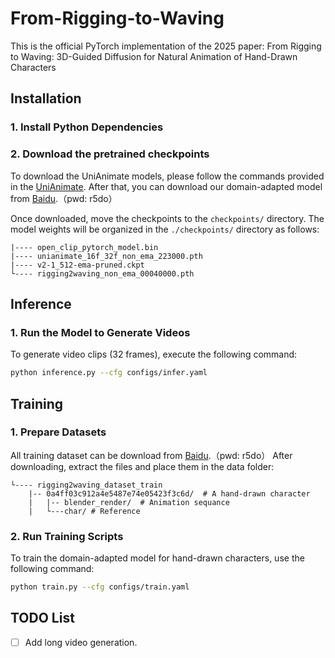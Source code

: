 # From-Rigging-to-Waving
This is the official PyTorch implementation of the 2025 paper: From Rigging to Waving: 3D-Guided Diffusion for Natural Animation of Hand-Drawn Characters

## Installation

### **1. Install Python Dependencies**

### **2. Download the pretrained checkpoints**

To download the UniAnimate models, please follow the commands provided in the [UniAnimate](https://github.com/ali-vilab/UniAnimate). After that, you can download our domain-adapted model from [Baidu](https://pan.baidu.com/s/14GqXTFgK4d8i5wCVOwWtBA).（pwd: r5do）
 

Once downloaded, move the checkpoints to the `checkpoints/` directory. The model weights will be organized in the `./checkpoints/` directory as follows:

```./checkpoints/
|---- open_clip_pytorch_model.bin
|---- unianimate_16f_32f_non_ema_223000.pth 
|---- v2-1_512-ema-pruned.ckpt
└---- rigging2waving_non_ema_00040000.pth
```

## Inference

### **1. Run the Model to Generate Videos**

To generate video clips (32 frames), execute the following command:

```bash
python inference.py --cfg configs/infer.yaml
```

## Training

### **1. Prepare Datasets**
All training dataset can be download from [Baidu](https://pan.baidu.com/s/14GqXTFgK4d8i5wCVOwWtBA).（pwd: r5do）
After downloading, extract the files and place them in the data folder:

```./data/
└---- rigging2waving_dataset_train
    |-- 0a4ff03c912a4e5487e74e05423f3c6d/  # A hand-drawn character
    |   |-- blender_render/  # Animation sequance
    |   └---char/ # Reference
```

### **2. Run Training Scripts**
To train the domain-adapted model for hand-drawn characters, use the following command:

```bash
python train.py --cfg configs/train.yaml
```


## TODO List

- [ ] Add  long video generation.
